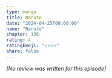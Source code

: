 ```yaml
---
type: manga
title: Naruto
date: "2024-04-25T00:00:00"
name: "Naruto"
chapter: 136
rating: 4
ratingEmoji: "⭐️⭐️⭐️⭐️"
share: false
---
```


_[No review was written for this episode]_
